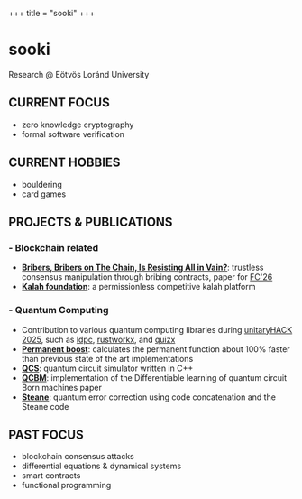 +++
title = "sooki"
+++

# sooki

Research @ Eötvös Loránd University

## CURRENT FOCUS

- zero knowledge cryptography
- formal software verification

## CURRENT HOBBIES

- bouldering
- card games

## PROJECTS & PUBLICATIONS

### - Blockchain related

- **[Bribers, Bribers on The Chain, Is Resisting All in Vain?](https://eprint.iacr.org/2025/1719)**: trustless consensus manipulation through bribing contracts, paper for [FC'26](https://fc26.ifca.ai/)
- **[Kalah foundation](https://github.com/0xSooki/kalah-foundation)**: a permissionless competitive kalah platform

### - Quantum Computing

- Contribution to various quantum computing libraries during [unitaryHACK 2025](https://unitaryhack.dev/hackers/0xsooki/), such as [ldpc](https://github.com/quantumgizmos/ldpc), [rustworkx](https://github.com/Qiskit/rustworkx), and [quizx](https://github.com/zxcalc/quizx)
- **[Permanent boost](https://github.com/0xSooki/permanent-boost)**: calculates the permanent function about 100% faster than previous state of the art implementations
- **[QCS](https://github.com/0xSooki/qcs)**: quantum circuit simulator written in C++
- **[QCBM](https://github.com/0xSooki/qcbm)**: implementation of the Differentiable learning of quantum circuit Born machines paper
- **[Steane](https://github.com/0xSooki/steane)**: quantum error correction using code concatenation and the Steane code

## PAST FOCUS

- blockchain consensus attacks
- differential equations & dynamical systems
- smart contracts
- functional programming
